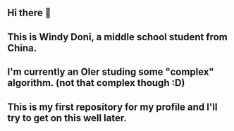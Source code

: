 ## Hi there 👋
## This is Windy Doni, a middle school student from China.
## I'm currently an OIer studing some "complex" algorithm. (not that complex though :D)
## This is my first repository for my profile and I'll try to get on this well later.
